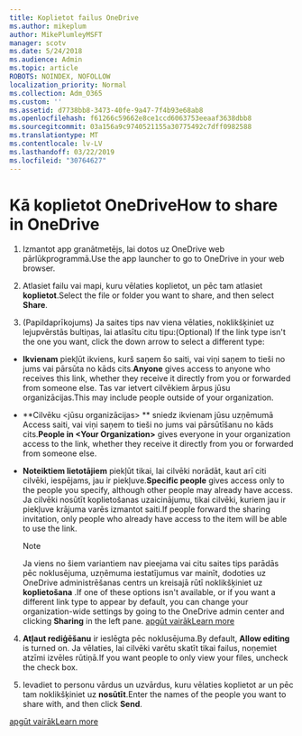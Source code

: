 ```yaml
---
title: Koplietot failus OneDrive
ms.author: mikeplum
author: MikePlumleyMSFT
manager: scotv
ms.date: 5/24/2018
ms.audience: Admin
ms.topic: article
ROBOTS: NOINDEX, NOFOLLOW
localization_priority: Normal
ms.collection: Adm_O365
ms.custom: ''
ms.assetid: d7738bb8-3473-40fe-9a47-7f4b93e68ab8
ms.openlocfilehash: f61266c59662e8ce1ccd6063753eeaaf3638dbb8
ms.sourcegitcommit: 03a156a9c9740521155a30775492c7dff0982588
ms.translationtype: MT
ms.contentlocale: lv-LV
ms.lasthandoff: 03/22/2019
ms.locfileid: "30764627"
---
```

# <a name="how-to-share-in-onedrive"></a><span data-ttu-id="8d75f-102">Kā koplietot OneDrive</span><span class="sxs-lookup"><span data-stu-id="8d75f-102">How to share in OneDrive</span></span>

1. <span data-ttu-id="8d75f-103">Izmantot app granātmetējs, lai dotos uz OneDrive web pārlūkprogrammā.</span><span class="sxs-lookup"><span data-stu-id="8d75f-103">Use the app launcher to go to OneDrive in your web browser.</span></span> 
    
2. <span data-ttu-id="8d75f-104">Atlasiet failu vai mapi, kuru vēlaties koplietot, un pēc tam atlasiet **koplietot**.</span><span class="sxs-lookup"><span data-stu-id="8d75f-104">Select the file or folder you want to share, and then select **Share**.</span></span>
    
3. <span data-ttu-id="8d75f-105">(Papildaprīkojums) Ja saites tips nav viena vēlaties, noklikšķiniet uz lejupvērstās bultiņas, lai atlasītu citu tipu:</span><span class="sxs-lookup"><span data-stu-id="8d75f-105">(Optional) If the link type isn't the one you want, click the down arrow to select a different type:</span></span>
    
  - <span data-ttu-id="8d75f-106">**Ikvienam** piekļūt ikviens, kurš saņem šo saiti, vai viņi saņem to tieši no jums vai pārsūta no kāds cits.</span><span class="sxs-lookup"><span data-stu-id="8d75f-106">**Anyone** gives access to anyone who receives this link, whether they receive it directly from you or forwarded from someone else.</span></span> <span data-ttu-id="8d75f-107">Tas var ietvert cilvēkiem ārpus jūsu organizācijas.</span><span class="sxs-lookup"><span data-stu-id="8d75f-107">This may include people outside of your organization.</span></span> 
    
  - <span data-ttu-id="8d75f-108">\*\*Cilvēku \<jūsu organizācijas\> \*\* sniedz ikvienam jūsu uzņēmumā Access saiti, vai viņi saņem to tieši no jums vai pārsūtīšanu no kāds cits.</span><span class="sxs-lookup"><span data-stu-id="8d75f-108">**People in \<Your Organization\>** gives everyone in your organization access to the link, whether they receive it directly from you or forwarded from someone else.</span></span> 
    
  - <span data-ttu-id="8d75f-109">**Noteiktiem lietotājiem** piekļūt tikai, lai cilvēki norādāt, kaut arī citi cilvēki, iespējams, jau ir piekļuve.</span><span class="sxs-lookup"><span data-stu-id="8d75f-109">**Specific people** gives access only to the people you specify, although other people may already have access.</span></span> <span data-ttu-id="8d75f-110">Ja cilvēki nosūtīt koplietošanas uzaicinājumu, tikai cilvēki, kuriem jau ir piekļuve krājuma varēs izmantot saiti.</span><span class="sxs-lookup"><span data-stu-id="8d75f-110">If people forward the sharing invitation, only people who already have access to the item will be able to use the link.</span></span> 
    
    > [!NOTE]
    > <span data-ttu-id="8d75f-111">Ja viens no šiem variantiem nav pieejama vai citu saites tips parādās pēc noklusējuma, uzņēmuma iestatījumus var mainīt, dodoties uz OneDrive administrēšanas centrs un kreisajā rūtī noklikšķiniet uz **koplietošana** .</span><span class="sxs-lookup"><span data-stu-id="8d75f-111">If one of these options isn't available, or if you want a different link type to appear by default, you can change your organization-wide settings by going to the OneDrive admin center and clicking **Sharing** in the left pane.</span></span> [<span data-ttu-id="8d75f-112">apgūt vairāk</span><span class="sxs-lookup"><span data-stu-id="8d75f-112">Learn more</span></span>](https://go.microsoft.com/fwlink/?linkid=871961)
  
4. <span data-ttu-id="8d75f-113">**Atļaut rediģēšanu** ir ieslēgta pēc noklusējuma.</span><span class="sxs-lookup"><span data-stu-id="8d75f-113">By default, **Allow editing** is turned on.</span></span> <span data-ttu-id="8d75f-114">Ja vēlaties, lai cilvēki varētu skatīt tikai failus, noņemiet atzīmi izvēles rūtiņā.</span><span class="sxs-lookup"><span data-stu-id="8d75f-114">If you want people to only view your files, uncheck the check box.</span></span> 
    
5. <span data-ttu-id="8d75f-115">Ievadiet to personu vārdus un uzvārdus, kuru vēlaties koplietot ar un pēc tam noklikšķiniet uz **nosūtīt**.</span><span class="sxs-lookup"><span data-stu-id="8d75f-115">Enter the names of the people you want to share with, and then click **Send**.</span></span>
    
[<span data-ttu-id="8d75f-116">apgūt vairāk</span><span class="sxs-lookup"><span data-stu-id="8d75f-116">Learn more</span></span>](https://go.microsoft.com/fwlink/?linkid=871861)
  

